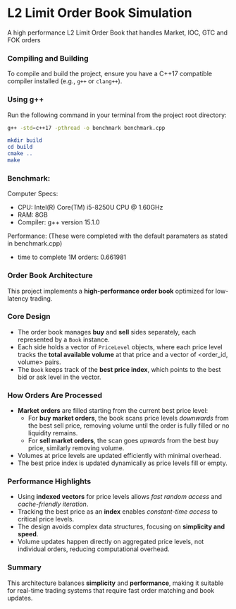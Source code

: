 # L2 Limit Order Book Simulation

A high performance L2 Limit Order Book that handles Market, IOC, GTC and FOK orders

### Compiling and Building

To compile and build the project, ensure you have a C++17 compatible compiler installed (e.g., `g++` or `clang++`).

### Using g++

Run the following command in your terminal from the project root directory:

```bash
g++ -std=c++17 -pthread -o benchmark benchmark.cpp
```

```CMake
mkdir build
cd build
cmake ..
make
```

### Benchmark:
Computer Specs: 
- CPU: Intel(R) Core(TM) i5-8250U CPU @ 1.60GHz
- RAM: 8GB
- Compiler: g++ version 15.1.0

Performance:
(These were completed with the default paramaters as stated in benchmark.cpp)
- time to complete 1M orders: 0.661981

### Order Book Architecture

This project implements a **high-performance order book** optimized for low-latency trading.

### Core Design

- The order book manages **buy** and **sell** sides separately, each represented by a `Book` instance.
- Each side holds a vector of `PriceLevel` objects, where each price level tracks the **total available volume** at that price and a vector of <order_id, volume> pairs.
- The `Book` keeps track of the **best price index**, which points to the best bid or ask level in the vector.

### How Orders Are Processed

- **Market orders** are filled starting from the current best price level:
  - For **buy market orders**, the book scans price levels *downwards* from the best sell price, removing volume until the order is fully filled or no liquidity remains.
  - For **sell market orders**, the scan goes *upwards* from the best buy price, similarly removing volume.
- Volumes at price levels are updated efficiently with minimal overhead.
- The best price index is updated dynamically as price levels fill or empty.

### Performance Highlights

- Using **indexed vectors** for price levels allows *fast random access* and *cache-friendly iteration*.
- Tracking the best price as an **index** enables *constant-time access* to critical price levels.
- The design avoids complex data structures, focusing on **simplicity and speed**.
- Volume updates happen directly on aggregated price levels, not individual orders, reducing computational overhead.

### Summary

This architecture balances **simplicity** and **performance**, making it suitable for real-time trading systems that require fast order matching and book updates.


